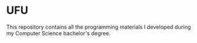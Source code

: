 # UFU
This repository contains all the programming materials I developed during my Computer Science bachelor's degree.
